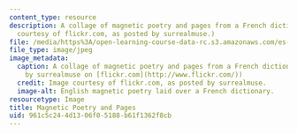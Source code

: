 ```yaml
---
content_type: resource
description: A collage of magnetic poetry and pages from a French dictionary. (Image
  courtesy of flickr.com, as posted by surrealmuse.)
file: /media/https%3A/open-learning-course-data-rc.s3.amazonaws.com/es-261-poetry-in-translation-spring-2006/961c5c244d1306f05188b61f1362f8cb_es-261s06.jpg
file_type: image/jpeg
image_metadata:
  caption: A collage of magnetic poetry and pages from a French dictionary. (Image
    by surrealmuse on [flickr.com](http://www.flickr.com/))
  credit: Image courtesy of flickr.com, as posted by surrealmuse.
  image-alt: English magnetic poetry laid over a French dictionary.
resourcetype: Image
title: Magnetic Poetry and Pages
uid: 961c5c24-4d13-06f0-5188-b61f1362f8cb
---
```

